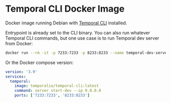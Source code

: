 # Temporal CLI Docker Image

Docker image running Debian with [Temporal CLI](https://docs.temporal.io/docs/cli-install) installed.

Entrypoint is already set to the CLI binary. You can also run whatever Temporal CLI commands, but one use case is to run Temporal dev server from Docker:

```bash
docker run --rm -it -p 7233:7233 -p 8233:8233 --name temporal-dev-server jhleao/temporal-cli server start-dev --ip 0.0.0.0
```

Or the Docker compose version:

```yaml
version: '3.9'
services:
  temporal:
    image: temporalio/temporal-cli:latest
    command: server start-dev --ip 0.0.0.0
    ports: ['7233:7233', '8233:8233']
```
